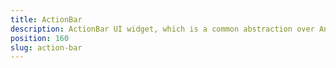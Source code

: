 ```yaml
---
title: ActionBar
description: ActionBar UI widget, which is a common abstraction over Android's AtionBar and iOS's NavigationBar. This component is displayed on the top of the windows and can have a title, application-level navigation. It could have custom interactive items as well.
position: 160
slug: action-bar
---
```

